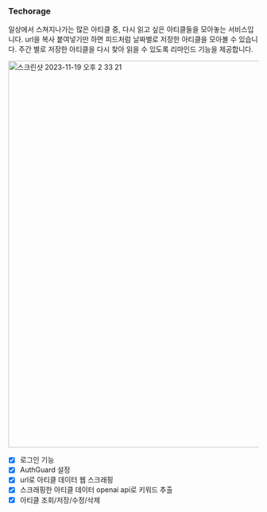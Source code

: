 ### Techorage

일상에서 스쳐지나가는 많은 아티클 중, 다시 읽고 싶은 아티클들을 모아놓는 서비스입니다.
url을 복사 붙여넣기만 하면 피드처럼 날짜별로 저장한 아티클을 모아볼 수 있습니다.
주간 별로 저장한 아티클을 다시 찾아 읽을 수 있도록 리마인드 기능을 제공합니다.

<img width="777" alt="스크린샷 2023-11-19 오후 2 33 21" src="https://github.com/Gayun00/techorage-f/assets/67543454/5d9fc615-6c6e-4484-a2f5-b9493f654dfa">



- [X] 로그인 기능
- [X] AuthGuard 설정
- [X] url로 아티클 데이터 웹 스크래핑
- [X] 스크래핑한 아티클 데이터 openai api로 키워드 추출
- [X] 아티클 조회/저장/수정/삭제
